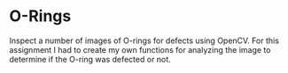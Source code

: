 # O-Rings
Inspect a number of images of O-rings for defects using OpenCV. For this assignment I had to create my own functions for analyzing the image to determine if the O-ring was defected or not. 
